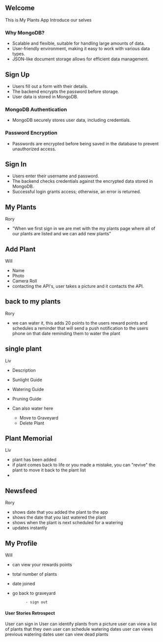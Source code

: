 ## Welcome

This is My Plants App
Introduce our selves

### Why MongoDB?

- Scalable and flexible, suitable for handling large amounts of data.
- User-friendly environment, making it easy to work with various data types.
- JSON-like document storage allows for efficient data management.

## Sign Up

- Users fill out a form with their details.
- The backend encrypts the password before storage.
- User data is stored in MongoDB.

### MongoDB Authentication

- MongoDB securely stores user data, including credentials.

### Password Encryption

- Passwords are encrypted before being saved in the database to prevent unauthorized access.

## Sign In

- Users enter their username and password.
- The backend checks credentials against the encrypted data stored in MongoDB.
- Successful login grants access; otherwise, an error is returned.

## My Plants

Rory

- "When we first sign in we are met with the my plants page where all of our plants are listed and we can add new plants"

## Add Plant

Will

- Name
- Photo
- Camera Roll
- contacting the API's, user takes a picture and it contacts the API.

## back to my plants

Rory

- we can water it, this adds 20 points to the users reward points and schedules a reminder that will send a push notification to the users phone on that date reminding them to water the plant

## single plant

Liv

- Description
- Sunlight Guide
- Watering Guide
- Pruning Guide
- Can also water here

  - Move to Graveyard
  - Delete Plant

## Plant Memorial

Liv

- plant has been added
- if plant comes back to life or you made a mistake, you can "revive" the plant to move it back to the plant list
-

## Newsfeed

Rory

- shows date that you added the plant to the app
- shows the date that you last watered the plant
- shows when the plant is next scheduled for a watering
- updates instantly

## My Profile

Will

- can view your rewards points
- total number of plants
- date joined
- go back to graveyard

            - sign out

#### User Stories Retrospect

User can sign in
User can identify plants from a picture
user can view a list of plants that they own
user can schedule watering dates
user can views previous watering dates
user can view dead plants
